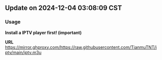 ## Update on 2024-12-04 03:08:09 CST
### Usage
**Install a IPTV player first! (important)**

**URL** https://mirror.ghproxy.com/https://raw.githubusercontent.com/TianmuTNT/iptv/main/iptv.m3u
